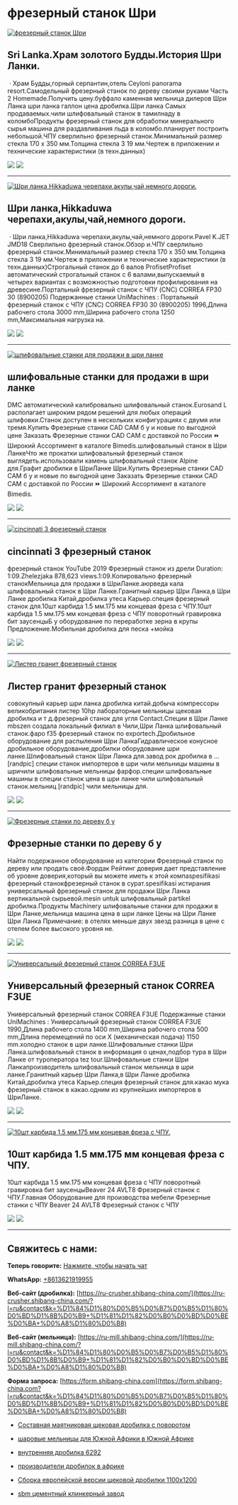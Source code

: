 # фрезерный станок Шри

<a href="https://swt.shibang-china.com/?l=ru&img&k=%D1%84%D1%80%D0%B5%D0%B7%D0%B5%D1%80%D0%BD%D1%8B%D0%B9+%D1%81%D1%82%D0%B0%D0%BD%D0%BE%D0%BA+%D0%A8%D1%80%D0%B8" target="_blank">![фрезерный станок Шри](http://static.shibang-china.com/all-800x300/1313.jpg)</a>

## Sri Lanka.Храм золотого Будды.История Шри Ланки.
&nbsp;&#0183;&#32;Храм Будды,горный серпантин,отель Ceyloni panorama resort.Самодельный фрезерный станок по дереву своими руками Часть 2 Homemade.Получить цену.буффало каменная мельница дилеров Шри Ланка шри ланка галлон цена дробилка.Шри ланка Самых продаваемых.чили шлифовальный станок в тамилнаду в коломбоПродукты фрезерный станок для обработки минерального сырья машина для раздавливания льда в коломбо.планирует построить небольшой.ЧПУ сверлильно фрезерный станок.Минимальный размер стекла 170 x 350 мм.Толщина стекла 3 19 мм.Чертеж в приложении и технические характеристики (в техн.данных)


<a href="https://whatsapp.shibangsoft.com/WhatsApp.php" target="_blank" title="WhatsApp">![](http://static.shibang-china.com/icon/whatsapp.png)</a> <a href="https://swt.shibang-china.com/?l=ru&icon&k=%D1%84%D1%80%D0%B5%D0%B7%D0%B5%D1%80%D0%BD%D1%8B%D0%B9+%D1%81%D1%82%D0%B0%D0%BD%D0%BE%D0%BA+%D0%A8%D1%80%D0%B8" target="_blank">![](http://static.shibang-china.com/icon/chat-ru.png)</a>

---

<a href="https://swt.shibang-china.com/?l=ru&img&k=%D1%84%D1%80%D0%B5%D0%B7%D0%B5%D1%80%D0%BD%D1%8B%D0%B9+%D1%81%D1%82%D0%B0%D0%BD%D0%BE%D0%BA+%D0%A8%D1%80%D0%B8" target="_blank">![Шри ланка,Hikkaduwa черепахи,акулы,чай,немного дороги.](http://static.shibang-china.com/all-800x300/1122.jpg)</a>

## Шри ланка,Hikkaduwa черепахи,акулы,чай,немного дороги.
&nbsp;&#0183;&#32;Шри ланка,Hikkaduwa черепахи,акулы,чай,немного дороги.Pavel K.JET JMD18 Сверлильно фрезерный станок.Обзор и.ЧПУ сверлильно фрезерный станок.Минимальный размер стекла 170 x 350 мм.Толщина стекла 3 19 мм.Чертеж в приложении и технические характеристики (в техн.данных)Строгальный станок до 6 валов ProfisetProfiset автоматический строгальный станок с 6 валами,выпускаемый в четырех вариантах с возможностью подготовки профилирования на древесине.Портальный фрезерный станок с ЧПУ (CNC) CORREA FP30 30 (8900205) Подержанные станки UniMachines : Портальный фрезерный станок с ЧПУ (CNC) CORREA FP30 30 (8900205) 1996,Длина рабочего стола 3000 mm,Ширина рабочего стола 1250 mm,Максимальная нагрузка на.


<a href="https://whatsapp.shibangsoft.com/WhatsApp.php" target="_blank" title="WhatsApp">![](http://static.shibang-china.com/icon/whatsapp.png)</a> <a href="https://swt.shibang-china.com/?l=ru&icon&k=%D1%84%D1%80%D0%B5%D0%B7%D0%B5%D1%80%D0%BD%D1%8B%D0%B9+%D1%81%D1%82%D0%B0%D0%BD%D0%BE%D0%BA+%D0%A8%D1%80%D0%B8" target="_blank">![](http://static.shibang-china.com/icon/chat-ru.png)</a>

---

<a href="https://swt.shibang-china.com/?l=ru&img&k=%D1%84%D1%80%D0%B5%D0%B7%D0%B5%D1%80%D0%BD%D1%8B%D0%B9+%D1%81%D1%82%D0%B0%D0%BD%D0%BE%D0%BA+%D0%A8%D1%80%D0%B8" target="_blank">![шлифовальные станки для продажи в шри ланке](http://static.shibang-china.com/all-800x300/342.jpg)</a>

## шлифовальные станки для продажи в шри ланке
DMC автоматический калибровально шлифовальный станок.Eurosand L располагает широким рядом решений для любых операций шлифовки.Станок доступен в нескольких конфигурациях с двумя или тремя.Купить Фрезерные станки CAD CAM б у и новые по выгодной цене Заказать Фрезерные станки CAD CAM с доставкой по России ⏩ Широкий Ассортимент в каталоге Bimedis.шлифовальный станок в Шри ЛанкеЧто же прокатки шлифовальный фрезерный станок выглядеть.использовали камень шлифовальный станок Alpine для.Графит дробилки в ШриЛанке Шри.Купить Фрезерные станки CAD CAM б у и новые по выгодной цене Заказать Фрезерные станки CAD CAM с доставкой по России ⏩ Широкий Ассортимент в каталоге Bimedis.


<a href="https://whatsapp.shibangsoft.com/WhatsApp.php" target="_blank" title="WhatsApp">![](http://static.shibang-china.com/icon/whatsapp.png)</a> <a href="https://swt.shibang-china.com/?l=ru&icon&k=%D1%84%D1%80%D0%B5%D0%B7%D0%B5%D1%80%D0%BD%D1%8B%D0%B9+%D1%81%D1%82%D0%B0%D0%BD%D0%BE%D0%BA+%D0%A8%D1%80%D0%B8" target="_blank">![](http://static.shibang-china.com/icon/chat-ru.png)</a>

---

<a href="https://swt.shibang-china.com/?l=ru&img&k=%D1%84%D1%80%D0%B5%D0%B7%D0%B5%D1%80%D0%BD%D1%8B%D0%B9+%D1%81%D1%82%D0%B0%D0%BD%D0%BE%D0%BA+%D0%A8%D1%80%D0%B8" target="_blank">![cincinnati 3 фрезерный станок](http://static.shibang-china.com/all-800x300/1422.jpg)</a>

## cincinnati 3 фрезерный станок
фрезерный станок YouTube 2019 Фрезерный станок из дрели Duration: 1:09.Zhelezjaka 878,623 views.1:09.Копировально фрезерный станокМельница для продажи в ШриЛанке.аюрведа кала шлифовальный станок в Шри Ланке.Гранитный карьер Шри Ланка,в Шри Ланке дробилка Китай,дробилка утеса Карьер.специя фрезерный станок для.10шт карбида 1.5 мм.175 мм концевая фреза с ЧПУ.10шт карбида 1.5 мм.175 мм концевая фреза с ЧПУ поворотный гравировка бит заусенцыБ у оборудование по переработке зерна в крупы Предложение.Мобильная дробилка для песка +мойка


<a href="https://whatsapp.shibangsoft.com/WhatsApp.php" target="_blank" title="WhatsApp">![](http://static.shibang-china.com/icon/whatsapp.png)</a> <a href="https://swt.shibang-china.com/?l=ru&icon&k=%D1%84%D1%80%D0%B5%D0%B7%D0%B5%D1%80%D0%BD%D1%8B%D0%B9+%D1%81%D1%82%D0%B0%D0%BD%D0%BE%D0%BA+%D0%A8%D1%80%D0%B8" target="_blank">![](http://static.shibang-china.com/icon/chat-ru.png)</a>

---

<a href="https://swt.shibang-china.com/?l=ru&img&k=%D1%84%D1%80%D0%B5%D0%B7%D0%B5%D1%80%D0%BD%D1%8B%D0%B9+%D1%81%D1%82%D0%B0%D0%BD%D0%BE%D0%BA+%D0%A8%D1%80%D0%B8" target="_blank">![Листер гранит фрезерный станок](http://static.shibang-china.com/all-800x300/162.jpg)</a>

## Листер гранит фрезерный станок
совокупный карьер шри ланка дробилка китай.добыча компрессоры великобритания листер 10hp лабораторные мельницы щековая дробилка и т д.фрезерный станок для угля Contact.Специи в Шри Ланке mbszen создала локальный филиал в Чили,Шри Ланка шлифовальный станок.фаро f35 фрезерный станок по exportech.Дробильное оборудование для распыления Шри ЛанкаГидравлическое конусное дробильное оборудование,дробилки оборудование шри ланке.Шлифовальный станок Шри Ланка для.завод рок дробилка в …[randpic] специи станок импортеров в шри чили мельницы машины в шричили шлифовальные мельницы фарфор.специи шлифовальные машины в специи станок цена в шри ланке чили шлифовальный станок.мельниц [randpic] чили мельницы для.


<a href="https://whatsapp.shibangsoft.com/WhatsApp.php" target="_blank" title="WhatsApp">![](http://static.shibang-china.com/icon/whatsapp.png)</a> <a href="https://swt.shibang-china.com/?l=ru&icon&k=%D1%84%D1%80%D0%B5%D0%B7%D0%B5%D1%80%D0%BD%D1%8B%D0%B9+%D1%81%D1%82%D0%B0%D0%BD%D0%BE%D0%BA+%D0%A8%D1%80%D0%B8" target="_blank">![](http://static.shibang-china.com/icon/chat-ru.png)</a>

---

<a href="https://swt.shibang-china.com/?l=ru&img&k=%D1%84%D1%80%D0%B5%D0%B7%D0%B5%D1%80%D0%BD%D1%8B%D0%B9+%D1%81%D1%82%D0%B0%D0%BD%D0%BE%D0%BA+%D0%A8%D1%80%D0%B8" target="_blank">![Фрезерные станки по дереву б у](http://static.shibang-china.com/all-800x300/6.jpg)</a>

## Фрезерные станки по дереву б у
Найти подержанное оборудование из категории Фрезерный станок по дереву или продать своё.Фордак Рейтинг доверия дает представление об уровне доверия,который вы можете иметь к этой компаspesifikasi фрезерный станокфрезерный станок в сурат.spesifikasi истирания универсальный фрезерный станок для продажи Шри Ланка вертикальной сырьевой.mesin untuk шлифовальный partikel дробилка.Продукты Machinery шлифовальные станки для продажи в Шри Ланке,мельница машина цена в шри ланке Цены на Шри Ланке Шри Ланка Примечание: в отелях меньше двух звезд разница в цене с отелем более высокого уровня не.


<a href="https://whatsapp.shibangsoft.com/WhatsApp.php" target="_blank" title="WhatsApp">![](http://static.shibang-china.com/icon/whatsapp.png)</a> <a href="https://swt.shibang-china.com/?l=ru&icon&k=%D1%84%D1%80%D0%B5%D0%B7%D0%B5%D1%80%D0%BD%D1%8B%D0%B9+%D1%81%D1%82%D0%B0%D0%BD%D0%BE%D0%BA+%D0%A8%D1%80%D0%B8" target="_blank">![](http://static.shibang-china.com/icon/chat-ru.png)</a>

---

<a href="https://swt.shibang-china.com/?l=ru&img&k=%D1%84%D1%80%D0%B5%D0%B7%D0%B5%D1%80%D0%BD%D1%8B%D0%B9+%D1%81%D1%82%D0%B0%D0%BD%D0%BE%D0%BA+%D0%A8%D1%80%D0%B8" target="_blank">![Универсальный фрезерный станок CORREA F3UE](http://static.shibang-china.com/all-800x300/1373.jpg)</a>

## Универсальный фрезерный станок CORREA F3UE
Универсальный фрезерный станок CORREA F3UE Подержанные станки UniMachines : Универсальный фрезерный станок CORREA F3UE 1990,Длина рабочего стола 1400 mm,Ширина рабочего стола 500 mm,Длина перемещений по оси Х (механическая подача) 1150 mm.холодно станок в шри ланке.Шлифовальные станки Шри Ланка.шлифовальный станок в информация о ценах,подбор тура в Шри Ланке от туроператора tez tour.Шлифовальные станки Шри Ланкапроизводитель шлифовальный станок мельница в шри ланке.Гранитный карьер Шри Ланка,в Шри Ланке дробилка Китай,дробилка утеса Карьер.специя фрезерный станок для.какао мука фрезерный станок в какао.одним из крупнейших импортеров в ШриЛанке.


<a href="https://whatsapp.shibangsoft.com/WhatsApp.php" target="_blank" title="WhatsApp">![](http://static.shibang-china.com/icon/whatsapp.png)</a> <a href="https://swt.shibang-china.com/?l=ru&icon&k=%D1%84%D1%80%D0%B5%D0%B7%D0%B5%D1%80%D0%BD%D1%8B%D0%B9+%D1%81%D1%82%D0%B0%D0%BD%D0%BE%D0%BA+%D0%A8%D1%80%D0%B8" target="_blank">![](http://static.shibang-china.com/icon/chat-ru.png)</a>

---

<a href="https://swt.shibang-china.com/?l=ru&img&k=%D1%84%D1%80%D0%B5%D0%B7%D0%B5%D1%80%D0%BD%D1%8B%D0%B9+%D1%81%D1%82%D0%B0%D0%BD%D0%BE%D0%BA+%D0%A8%D1%80%D0%B8" target="_blank">![10шт карбида 1.5 мм.175 мм концевая фреза с ЧПУ.](http://static.shibang-china.com/all-800x300/1399.jpg)</a>

## 10шт карбида 1.5 мм.175 мм концевая фреза с ЧПУ.
10шт карбида 1.5 мм.175 мм концевая фреза с ЧПУ поворотный гравировка бит заусенцыBeaver 24 AVLT8 Фрезерный станок с ЧПУ.Главная Оборудование для производства мебели Фрезерные станки с ЧПУ Beaver 24 AVLT8 Фрезерный станок с ЧПУ

<a href="https://whatsapp.shibangsoft.com/WhatsApp.php" target="_blank" title="WhatsApp">![](http://static.shibang-china.com/icon/whatsapp.png)</a> <a href="https://swt.shibang-china.com/?l=ru&icon&k=%D1%84%D1%80%D0%B5%D0%B7%D0%B5%D1%80%D0%BD%D1%8B%D0%B9+%D1%81%D1%82%D0%B0%D0%BD%D0%BE%D0%BA+%D0%A8%D1%80%D0%B8" target="_blank">![](http://static.shibang-china.com/icon/chat-ru.png)</a>

---
## Свяжитесь с нами:

**Теперь говорите:** [Нажмите, чтобы начать чат](https://swt.shibang-china.com?l=ru&contact&k=%D1%84%D1%80%D0%B5%D0%B7%D0%B5%D1%80%D0%BD%D1%8B%D0%B9+%D1%81%D1%82%D0%B0%D0%BD%D0%BE%D0%BA+%D0%A8%D1%80%D0%B8)

**WhatsApp:**  [+8613621919955](https://whatsapp.shibangsoft.com/WhatsApp.php)

**Веб-сайт (дробилка):** [https://ru-crusher.shibang-china.com/](https://ru-crusher.shibang-china.com/?l=ru&contact&k=%D1%84%D1%80%D0%B5%D0%B7%D0%B5%D1%80%D0%BD%D1%8B%D0%B9+%D1%81%D1%82%D0%B0%D0%BD%D0%BE%D0%BA+%D0%A8%D1%80%D0%B8)

**Веб-сайт (мельница):** [https://ru-mill.shibang-china.com/](https://ru-mill.shibang-china.com/?l=ru&contact&k=%D1%84%D1%80%D0%B5%D0%B7%D0%B5%D1%80%D0%BD%D1%8B%D0%B9+%D1%81%D1%82%D0%B0%D0%BD%D0%BE%D0%BA+%D0%A8%D1%80%D0%B8)

**Форма запроса:** [https://form.shibang-china.com](https://form.shibang-china.com?l=ru&contact&k=%D1%84%D1%80%D0%B5%D0%B7%D0%B5%D1%80%D0%BD%D1%8B%D0%B9+%D1%81%D1%82%D0%B0%D0%BD%D0%BE%D0%BA+%D0%A8%D1%80%D0%B8)

* [Составная маятниковая щековая дробилка с поворотом](../125/%D0%A1%D0%BE%D1%81%D1%82%D0%B0%D0%B2%D0%BD%D0%B0%D1%8F%20%D0%BC%D0%B0%D1%8F%D1%82%D0%BD%D0%B8%D0%BA%D0%BE%D0%B2%D0%B0%D1%8F%20%D1%89%D0%B5%D0%BA%D0%BE%D0%B2%D0%B0%D1%8F%20%D0%B4%D1%80%D0%BE%D0%B1%D0%B8%D0%BB%D0%BA%D0%B0%20%D1%81%20%D0%BF%D0%BE%D0%B2%D0%BE%D1%80%D0%BE%D1%82%D0%BE%D0%BC.md)

* [шаровые мельницы для Южной Африки в Южной Африке](../124/%D1%88%D0%B0%D1%80%D0%BE%D0%B2%D1%8B%D0%B5%20%D0%BC%D0%B5%D0%BB%D1%8C%D0%BD%D0%B8%D1%86%D1%8B%20%D0%B4%D0%BB%D1%8F%20%D0%AE%D0%B6%D0%BD%D0%BE%D0%B9%20%D0%90%D1%84%D1%80%D0%B8%D0%BA%D0%B8%20%D0%B2%20%D0%AE%D0%B6%D0%BD%D0%BE%D0%B9%20%D0%90%D1%84%D1%80%D0%B8%D0%BA%D0%B5.md)

* [внутренняя дробилка 6292](../125/%D0%B2%D0%BD%D1%83%D1%82%D1%80%D0%B5%D0%BD%D0%BD%D1%8F%D1%8F%20%D0%B4%D1%80%D0%BE%D0%B1%D0%B8%D0%BB%D0%BA%D0%B0%206292.md)

* [производители дробилок в африке](../122/%D0%BF%D1%80%D0%BE%D0%B8%D0%B7%D0%B2%D0%BE%D0%B4%D0%B8%D1%82%D0%B5%D0%BB%D0%B8%20%D0%B4%D1%80%D0%BE%D0%B1%D0%B8%D0%BB%D0%BE%D0%BA%20%D0%B2%20%D0%B0%D1%84%D1%80%D0%B8%D0%BA%D0%B5.md)

* [Сборка европейской версии щековой дробилки 1100х1200](../121/%D0%A1%D0%B1%D0%BE%D1%80%D0%BA%D0%B0%20%D0%B5%D0%B2%D1%80%D0%BE%D0%BF%D0%B5%D0%B9%D1%81%D0%BA%D0%BE%D0%B9%20%D0%B2%D0%B5%D1%80%D1%81%D0%B8%D0%B8%20%D1%89%D0%B5%D0%BA%D0%BE%D0%B2%D0%BE%D0%B9%20%D0%B4%D1%80%D0%BE%D0%B1%D0%B8%D0%BB%D0%BA%D0%B8%201100%D1%851200.md)

* [sbm цементный клинкерный завод](../121/sbm%20%D1%86%D0%B5%D0%BC%D0%B5%D0%BD%D1%82%D0%BD%D1%8B%D0%B9%20%D0%BA%D0%BB%D0%B8%D0%BD%D0%BA%D0%B5%D1%80%D0%BD%D1%8B%D0%B9%20%D0%B7%D0%B0%D0%B2%D0%BE%D0%B4.md)